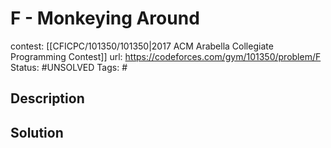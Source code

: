 # F - Monkeying Around

contest: [[CFICPC/101350/101350|2017 ACM Arabella Collegiate Programming Contest]]
url: https://codeforces.com/gym/101350/problem/F
Status: #UNSOLVED
Tags: #

## Description

## Solution

